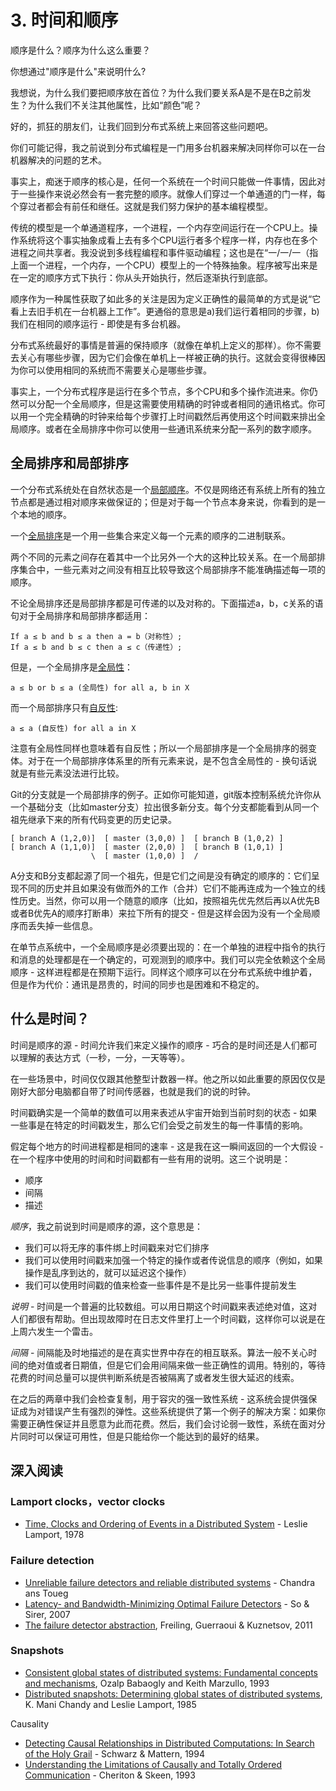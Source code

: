 # 3. 时间和顺序

顺序是什么？顺序为什么这么重要？

你想通过"顺序是什么"来说明什么?

我想说，为什么我们要把顺序放在首位？为什么我们要关系A是不是在B之前发生？为什么我们不关注其他属性，比如“颜色”呢？

好的，抓狂的朋友们，让我们回到分布式系统上来回答这些问题吧。

你们可能记得，我之前说到分布式编程是一门用多台机器来解决同样你可以在一台机器解决的问题的艺术。

事实上，痴迷于顺序的核心是，任何一个系统在一个时间只能做一件事情，因此对于一些操作来说必然会有一套完整的顺序。就像人们穿过一个单通道的门一样，每个穿过者都会有前任和继任。这就是我们努力保护的基本编程模型。

传统的模型是一个单通道程序，一个进程，一个内存空间运行在一个CPU上。操作系统将这个事实抽象成看上去有多个CPU运行者多个程序一样，内存也在多个进程之间共享者。我没说到多线程编程和事件驱动编程；这也是在“一/一/一（指上面一个进程，一个内存，一个CPU）模型上的一个特殊抽象。程序被写出来是在一定的顺序方式下执行：你从头开始执行，然后逐渐执行到底部。

顺序作为一种属性获取了如此多的关注是因为定义正确性的最简单的方式是说“它看上去旧手机在一台机器上工作”。更通俗的意思是a)我们运行着相同的步骤，b)我们在相同的顺序运行 - 即使是有多台机器。

分布式系统最好的事情是普遍的保持顺序（就像在单机上定义的那样）。你不需要去关心有哪些步骤，因为它们会像在单机上一样被正确的执行。这就会变得很棒因为你可以使用相同的系统而不需要关心是哪些步骤。

事实上，一个分布式程序是运行在多个节点，多个CPU和多个操作流进来。你仍然可以分配一个全局顺序，但是这需要使用精确的时钟或者相同的通讯格式。你可以用一个完全精确的时钟来给每个步骤打上时间戳然后再使用这个时间戳来排出全局顺序。或者在全局排序中你可以使用一些通讯系统来分配一系列的数字顺序。

## 全局排序和局部排序

一个分布式系统处在自然状态是一个[局部顺序](http://en.wikipedia.org/wiki/Partially_ordered_set)。不仅是网络还有系统上所有的独立节点都是通过相对顺序来做保证的；但是对于每一个节点本身来说，你看到的是一个本地的顺序。

一个[全局排序](http://en.wikipedia.org/wiki/Total_order)是一个用一些集合来定义每一个元素的顺序的二进制联系。

两个不同的元素之间存在着其中一个比另外一个大的这种比较关系。在一个局部排序集合中，一些元素对之间没有相互比较导致这个局部排序不能准确描述每一项的顺序。

不论全局排序还是局部排序都是可传递的以及对称的。下面描述a，b，c关系的语句对于全局排序和局部排序都适用：

```
If a ≤ b and b ≤ a then a = b（对称性）;
If a ≤ b and b ≤ c then a ≤ c（传递性）;
```

但是，一个全局排序是[全局性](http://en.wikipedia.org/wiki/Total_relation)：

```
a ≤ b or b ≤ a (全局性) for all a, b in X 
```

而一个局部排序只有[自反性](http://en.wikipedia.org/wiki/Reflexive_relation):

```
a ≤ a (自反性) for all a in X
```

注意有全局性同样也意味着有自反性；所以一个局部排序是一个全局排序的弱变体。对于在一个局部排序体系里的所有元素来说，是不包含全局性的 - 换句话说就是有些元素没法进行比较。

Git的分支就是一个局部排序的例子。正如你可能知道，git版本控制系统允许你从一个基础分支（比如master分支）拉出很多新分支。每个分支都能看到从同一个祖先继承下来的所有代码变更的历史记录。

```
[ branch A (1,2,0)]  [ master (3,0,0) ]  [ branch B (1,0,2) ]
[ branch A (1,1,0)]  [ master (2,0,0) ]  [ branch B (1,0,1) ]
                  \  [ master (1,0,0) ]  /
```

A分支和B分支都起源了同一个祖先，但是它们之间是没有确定的顺序的：它们呈现不同的历史并且如果没有做而外的工作（合并）它们不能再连成为一个独立的线性历史。当然，你可以用一个随意的顺序（比如，按照祖先优先然后再以A优先B或者B优先A的顺序打断串）来拉下所有的提交 - 但是这样会因为没有一个全局顺序而丢失掉一些信息。

在单节点系统中，一个全局顺序是必须要出现的：在一个单独的进程中指令的执行和消息的处理都是在一个确定的，可观测到的顺序中。我们可以完全依赖这个全局顺序 - 这样进程都是在预期下运行。同样这个顺序可以在分布式系统中维护着，但是作为代价：通讯是昂贵的，时间的同步也是困难和不稳定的。

## 什么是时间？

时间是顺序的源 - 时间允许我们来定义操作的顺序 - 巧合的是时间还是人们都可以理解的表达方式（一秒，一分，一天等等）。

在一些场景中，时间仅仅跟其他整型计数器一样。他之所以如此重要的原因仅仅是刚好大部分电脑都自带了时间传感器，也就是我们的说的时钟。

时间戳确实是一个简单的数值可以用来表述从宇宙开始到当前时刻的状态 - 如果一些事是在特定的时间戳发生，那么它们会受之前发生的每一件事情的影响。



假定每个地方的时间进程都是相同的速率 - 这是我在这一瞬间返回的一个大假设 - 在一个程序中使用的时间和时间戳都有一些有用的说明。这三个说明是：

- 顺序
- 间隔
- 描述

*顺序*，我之前说到时间是顺序的源，这个意思是：

- 我们可以将无序的事件绑上时间戳来对它们排序
- 我们可以使用时间戳来加强一个特定的操作或者传说信息的顺序（例如，如果操作是乱序到达的，就可以延迟这个操作）
- 我们可以使用时间戳的值来检查一些事件是不是比另一些事件提前发生

*说明* - 时间是一个普遍的比较数组。可以用日期这个时间戳来表述绝对值，这对人们都很有帮助。但出现故障时在日志文件里打上一个时间戳，这样你可以说是在上周六发生一个雷击。

*间隔* - 间隔能及时地描述的是在真实世界中存在的相互联系。算法一般不关心时间的绝对值或者日期值，但是它们会用间隔来做一些正确性的调用。特别的，等待花费的时间总量可以提供判断系统是否被隔离了或者发生很大延迟的线索。



在之后的两章中我们会检查复制，用于容灾的强一致性系统 - 这系统会提供强保证成为对错误产生有强烈的弹性。这些系统提供了第一个例子的解决方案：如果你需要正确性保证并且愿意为此而花费。然后，我们会讨论弱一致性，系统在面对分片同时可以保证可用性，但是只能给你一个能达到的最好的结果。

## 深入阅读

### Lamport clocks，vector clocks

- [Time, Clocks and Ordering of Events in a Distributed System](http://research.microsoft.com/users/lamport/pubs/time-clocks.pdf) - Leslie Lamport, 1978

### Failure detection

- [Unreliable failure detectors and reliable distributed systems](http://scholar.google.com/scholar?q=Unreliable+Failure+Detectors+for+Reliable+Distributed+Systems) - Chandra ans Toueg
- [Latency- and Bandwidth-Minimizing Optimal Failure Detectors](http://www.cs.cornell.edu/people/egs/sqrt-s/doc/TR2006-2025.pdf) - So & Sirer, 2007
- [The failure detector abstraction](http://scholar.google.com/scholar?q=The+failure+detector+abstraction), Freiling, Guerraoui & Kuznetsov, 2011

### Snapshots

- [Consistent global states of distributed systems: Fundamental concepts and mechanisms](http://scholar.google.com/scholar?q=Consistent+global+states+of+distributed+systems%3A+Fundamental+concepts+and+mechanisms), Ozalp Babaogly and Keith Marzullo, 1993
- [Distributed snapshots: Determining global states of distributed systems](http://scholar.google.com/scholar?q=Distributed+snapshots%3A+Determining+global+states+of+distributed+systems), K. Mani Chandy and Leslie Lamport, 1985

Causality

- [Detecting Causal Relationships in Distributed Computations: In Search of the Holy Grail](http://www.vs.inf.ethz.ch/publ/papers/holygrail.pdf) - Schwarz & Mattern, 1994
- [Understanding the Limitations of Causally and Totally Ordered Communication](http://scholar.google.com/scholar?q=Understanding+the+limitations+of+causally+and+totally+ordered+communication) - Cheriton & Skeen, 1993